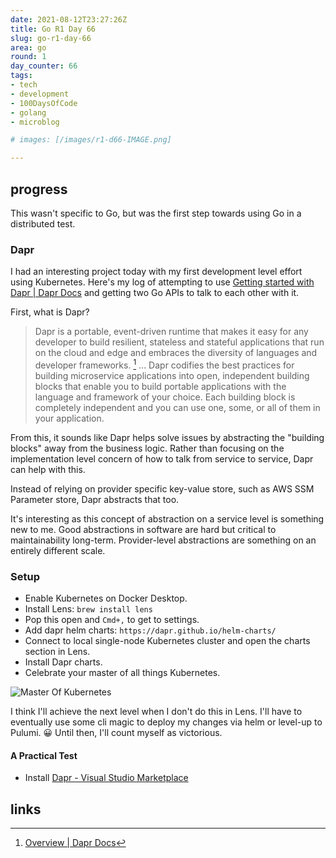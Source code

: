 ```yaml
---
date: 2021-08-12T23:27:26Z
title: Go R1 Day 66
slug: go-r1-day-66
area: go
round: 1
day_counter: 66
tags:
- tech
- development
- 100DaysOfCode
- golang
- microblog

# images: [/images/r1-d66-IMAGE.png]

---
```


## progress

This wasn't specific to Go, but was the first step towards using Go in a distributed test.

### Dapr

I had an interesting project today with my first development level effort using Kubernetes.
Here's my log of attempting to use [Getting started with Dapr | Dapr Docs](https://docs.dapr.io/getting-started/) and getting two Go APIs to talk to each other with it.

First, what is Dapr?

> Dapr is a portable, event-driven runtime that makes it easy for any developer to build resilient, stateless and stateful applications that run on the cloud and edge and embraces the diversity of languages and developer frameworks. [^dapr-overview]
> ... Dapr codifies the best practices for building microservice applications into open, independent building blocks that enable you to build portable applications with the language and framework of your choice. Each building block is completely independent and you can use one, some, or all of them in your application.

From this, it sounds like Dapr helps solve issues by abstracting the "building blocks" away from the business logic.
Rather than focusing on the implementation level concern of how to talk from service to service, Dapr can help with this.

Instead of relying on provider specific key-value store, such as AWS SSM Parameter store, Dapr abstracts that too.

It's interesting as this concept of abstraction on a service level is something new to me.
Good abstractions in software are hard but critical to maintainability long-term.
Provider-level abstractions are something on an entirely different scale.

### Setup

- Enable Kubernetes on Docker Desktop.
- Install Lens: `brew install lens`
- Pop this open and `Cmd+,` to get to settings.
- Add dapr helm charts: `https://dapr.github.io/helm-charts/`
- Connect to local single-node Kubernetes cluster and open the charts section in Lens.
- Install Dapr charts.
- Celebrate your master of all things Kubernetes.

![Master Of Kubernetes](/images/2021-08-12-k8-mastery.jpg "Master of Kubernetes")

I think I'll achieve the next level when I don't do this in Lens.
I'll have to eventually use some cli magic to deploy my changes via helm or level-up to Pulumi. 😀
Until then, I'll count myself as victorious.

#### A Practical Test

- Install [Dapr - Visual Studio Marketplace](https://marketplace.visualstudio.com/items?itemName=ms-azuretools.vscode-dapr)

## links

[^dapr-overview]: [Overview | Dapr Docs](https://docs.dapr.io/concepts/overview/)
